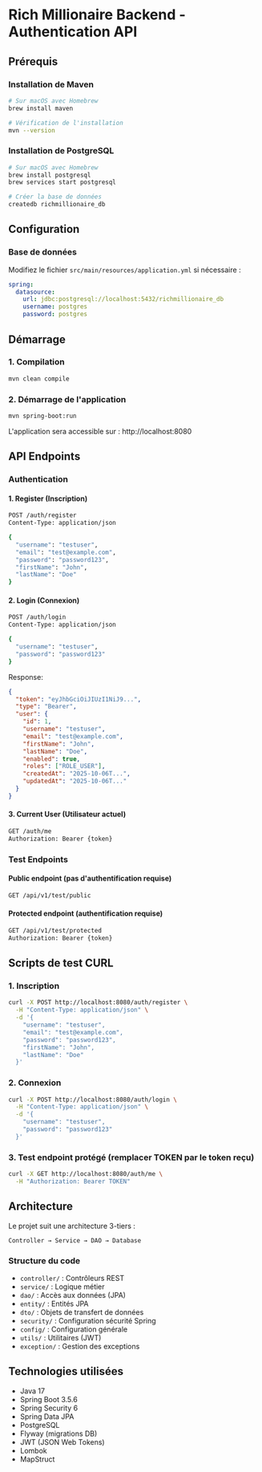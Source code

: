 # Rich Millionaire Backend - Authentication API

## Prérequis

### Installation de Maven
```bash
# Sur macOS avec Homebrew
brew install maven

# Vérification de l'installation
mvn --version
```

### Installation de PostgreSQL
```bash
# Sur macOS avec Homebrew
brew install postgresql
brew services start postgresql

# Créer la base de données
createdb richmillionaire_db
```

## Configuration

### Base de données
Modifiez le fichier `src/main/resources/application.yml` si nécessaire :
```yaml
spring:
  datasource:
    url: jdbc:postgresql://localhost:5432/richmillionaire_db
    username: postgres
    password: postgres
```

## Démarrage

### 1. Compilation
```bash
mvn clean compile
```

### 2. Démarrage de l'application
```bash
mvn spring-boot:run
```

L'application sera accessible sur : http://localhost:8080

## API Endpoints

### Authentication

#### 1. Register (Inscription)
```bash
POST /auth/register
Content-Type: application/json

{
  "username": "testuser",
  "email": "test@example.com",
  "password": "password123",
  "firstName": "John",
  "lastName": "Doe"
}
```

#### 2. Login (Connexion)
```bash
POST /auth/login
Content-Type: application/json

{
  "username": "testuser",
  "password": "password123"
}
```

Response:
```json
{
  "token": "eyJhbGciOiJIUzI1NiJ9...",
  "type": "Bearer",
  "user": {
    "id": 1,
    "username": "testuser",
    "email": "test@example.com",
    "firstName": "John",
    "lastName": "Doe",
    "enabled": true,
    "roles": ["ROLE_USER"],
    "createdAt": "2025-10-06T...",
    "updatedAt": "2025-10-06T..."
  }
}
```

#### 3. Current User (Utilisateur actuel)
```bash
GET /auth/me
Authorization: Bearer {token}
```

### Test Endpoints

#### Public endpoint (pas d'authentification requise)
```bash
GET /api/v1/test/public
```

#### Protected endpoint (authentification requise)
```bash
GET /api/v1/test/protected
Authorization: Bearer {token}
```

## Scripts de test CURL

### 1. Inscription
```bash
curl -X POST http://localhost:8080/auth/register \
  -H "Content-Type: application/json" \
  -d '{
    "username": "testuser",
    "email": "test@example.com", 
    "password": "password123",
    "firstName": "John",
    "lastName": "Doe"
  }'
```

### 2. Connexion
```bash
curl -X POST http://localhost:8080/auth/login \
  -H "Content-Type: application/json" \
  -d '{
    "username": "testuser",
    "password": "password123"
  }'
```

### 3. Test endpoint protégé (remplacer TOKEN par le token reçu)
```bash
curl -X GET http://localhost:8080/auth/me \
  -H "Authorization: Bearer TOKEN"
```

## Architecture

Le projet suit une architecture 3-tiers :

```
Controller → Service → DAO → Database
```

### Structure du code
- `controller/` : Contrôleurs REST
- `service/` : Logique métier
- `dao/` : Accès aux données (JPA)
- `entity/` : Entités JPA
- `dto/` : Objets de transfert de données
- `security/` : Configuration sécurité Spring
- `config/` : Configuration générale
- `utils/` : Utilitaires (JWT)
- `exception/` : Gestion des exceptions

## Technologies utilisées

- Java 17
- Spring Boot 3.5.6
- Spring Security 6
- Spring Data JPA
- PostgreSQL
- Flyway (migrations DB)
- JWT (JSON Web Tokens)
- Lombok
- MapStruct
